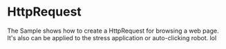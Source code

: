 # HttpRequest
The Sample shows how to create a HttpRequest for browsing a web page. It's also can be  applied to the stress application or auto-clicking robot. lol
